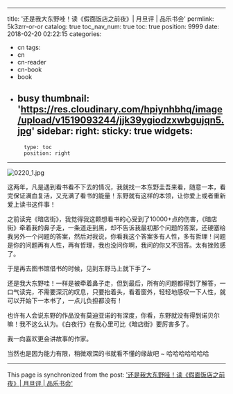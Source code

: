 
---
title: '还是我大东野哇！读《假面饭店之前夜》| 月旦评 | 品乐书会'
permlink: 5k3zrr-or-or
catalog: true
toc_nav_num: true
toc: true
position: 9999
date: 2018-02-20 02:22:15
categories:
- cn
tags:
- cn
- cn-reader
- cn-book
- book
- busy
thumbnail: 'https://res.cloudinary.com/hpiynhbhq/image/upload/v1519093244/jjk39ygiodzxwbgujqn5.jpg'
sidebar:
    right:
        sticky: true
widgets:
    -
        type: toc
        position: right
---


![0220_1.jpg](https://res.cloudinary.com/hpiynhbhq/image/upload/v1519093244/jjk39ygiodzxwbgujqn5.jpg)


这两年，凡是遇到看书看不下去的情况，我就找一本东野圭吾来看，随意一本，看完保证满血复活，又充满了看书的能量！东野就有这样的本领，让你爱上或者重新爱上读书这件事！

之前读完《暗店街》，我觉得我这颗想看书的心受到了10000+点的伤害，《暗店街》牵着我的鼻子走，一条道走到黑，却不告诉我最初那个问题的答案，还硬塞给我另外一个问题的答案，然后对我说，你看我这个答案多有人性，多有哲理！问题是你的问题再有人性，再有哲理，我也没问你啊，我问的你又不回答。太有挫败感了。

于是再去图书馆借书的时候，见到东野马上就下手了~

还是我大东野哇！一样是被牵着鼻子走，但到最后，所有的问题都得到了解答，一口气读完，不需要深沉的叹息，只要抬着头，看着窗外，轻轻地感叹一下人性，就可以开始下一本书了，一点儿负担都没有！

也许有人会说东野的作品没有莫迪亚诺的有深度，你看，东野就没有得到诺贝尔嘛！我不这么认为。《白夜行》在我心里可比《暗店街》要厉害多了。

我一向喜欢更会讲故事的作家。

当然也是因为能力有限，稍微艰深的书就看不懂的缘故吧 ~ 哈哈哈哈哈哈哈

- - -

This page is synchronized from the post: ['还是我大东野哇！读《假面饭店之前夜》| 月旦评 | 品乐书会'](https://steemit.com/@weisheng167388/5k3zrr-or-or)
